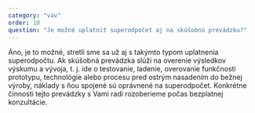 ```yaml
---
category: "vav"
order: 10
question: "Je možné uplatniť superodpočet aj na skúšobnú prevádzku?"
---
```


Áno, je to možné, stretli sme sa už aj s takýmto typom uplatnenia superodpočtu. Ak skúšobná prevádzka slúži na overenie výsledkov výskumu a vývoja, t. j. ide o testovanie, ladenie, overovanie funkčnosti prototypu, technológie alebo procesu pred ostrým nasadením do bežnej výroby, náklady s ňou spojené sú oprávnené na superodpočet. Konkrétne činnosti tejto prevádzky s Vami radi rozoberieme počas bezplatnej konzultácie.
